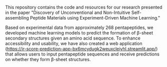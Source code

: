 
This repository contains the code and resources for our research presented in the paper "Discovery of Unconventional and Non-Intuitive Self-assembling Peptide Materials using Experiment-Driven Machine Learning."

Based on experimental data from approximately 268 pentapeptides, we developed machine learning models to predict the formation of β-sheet secondary structures given an amino acid sequence. To enhance accessibility and usability, we have also created a web application (https://ir-score-prediction-app-bx6mcydugk2weuxcleiyhl.streamlit.app/) that allows users to input pentapeptide sequences and receive predictions on whether they form β-sheet structures.
